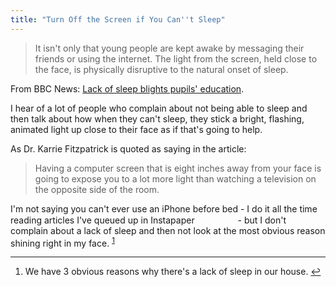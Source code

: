 ```yaml
---
title: "Turn Off the Screen if You Can''t Sleep"
---
```

<blockquote><p>
  It isn't only that young people are kept awake by messaging their friends or using the internet. The light from the screen, held close to the face, is physically disruptive to the natural onset of sleep.
</p></blockquote>
<p>From BBC News: <a href="http://www.bbc.co.uk/news/business-22209818">Lack of sleep blights pupils' education</a>.</p>
<p>I hear of a lot of people who complain about not being able to sleep and then talk about how when they can't sleep, they stick a bright, flashing, animated light up close to their face as if that's going to help.</p>
<p>As Dr. Karrie Fitzpatrick is quoted as saying in the article:</p>
<blockquote><p>
  Having a computer screen that is eight inches away from your face is going to expose you to a lot more light than watching a television on the opposite side of the room.
</p></blockquote>
<p>I'm not saying you can't ever use an iPhone before bed - I do it all the time reading articles I've queued up in Instapaper <a href="http://target.georiot.com/Proxy.ashx?tsid=528&GR_URL=https%253A%252F%252Fitunes.apple.com%252Fus%252Fapp%252Finstapaper%252Fid288545208%253Fmt%253D8%2526uo%253D4%2526partnerId%253D30" target="itunes_store" style="display:inline-block;overflow:hidden;background:url(http://linkmaker.itunes.apple.com/htmlResources/assets/images/web/linkmaker/badge_appstore-sm.png) no-repeat;width:61px;height:15px;@media only screen{background-image:url(http://linkmaker.itunes.apple.com/htmlResources/assets/images/web/linkmaker/badge_appstore-sm.svg);}"></a> - but I don't complain about a lack of sleep and then not look at the most obvious reason shining right in my face. <sup id="fnref-21400:1"><a href="#fn-21400:1" rel="footnote">1</a></sup></p>
<div class="footnotes">
<hr />
<ol>
<li id="fn-21400:1">
We have 3 obvious reasons why there's a lack of sleep in our house.&#160;<a href="#fnref-21400:1" rev="footnote">&#8617;</a>
</li>
</ol>
</div>
